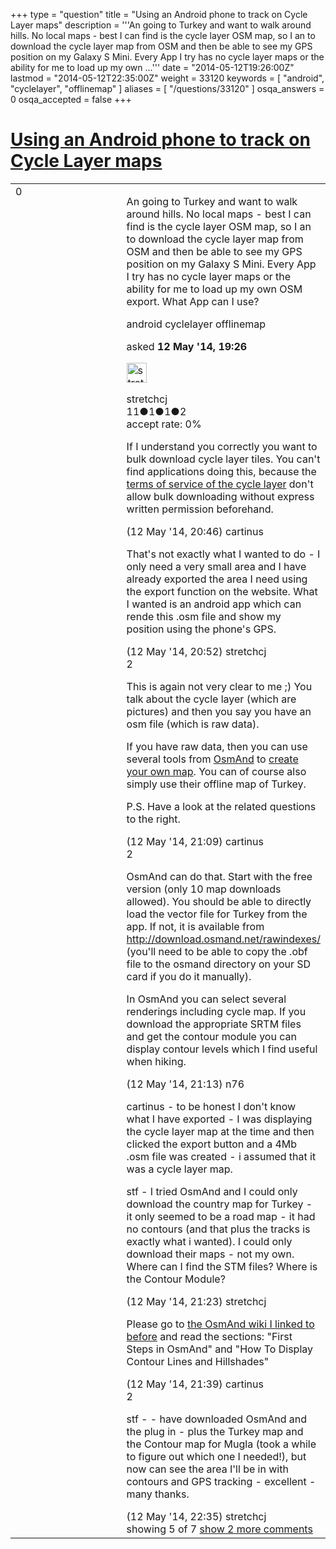 +++
type = "question"
title = "Using an Android phone to track on Cycle Layer maps"
description = '''An going to Turkey and want to walk around hills. No local maps - best I can find is the cycle layer OSM map, so I an to download the cycle layer map from OSM and then be able to see my GPS position on my Galaxy S Mini. Every App I try has no cycle layer maps or the ability for me to load up my own ...'''
date = "2014-05-12T19:26:00Z"
lastmod = "2014-05-12T22:35:00Z"
weight = 33120
keywords = [ "android", "cyclelayer", "offlinemap" ]
aliases = [ "/questions/33120" ]
osqa_answers = 0
osqa_accepted = false
+++

<div class="headNormal">

# [Using an Android phone to track on Cycle Layer maps](/questions/33120/using-an-android-phone-to-track-on-cycle-layer-maps)

</div>

<div id="main-body">

<div id="askform">

<table id="question-table" style="width:100%;">
<colgroup>
<col style="width: 50%" />
<col style="width: 50%" />
</colgroup>
<tbody>
<tr>
<td style="width: 30px; vertical-align: top"><div class="vote-buttons">
<span id="post-33120-upvote" class="ajax-command post-vote up" rel="nofollow" title="I like this post (click again to cancel)"> </span>
<div id="post-33120-score" class="post-score" title="current number of votes">
0
</div>
<span id="post-33120-downvote" class="ajax-command post-vote down" rel="nofollow" title="I dont like this post (click again to cancel)"> </span> <span id="favorite-mark" class="ajax-command favorite-mark" rel="nofollow" title="mark/unmark this question as favorite (click again to cancel)"> </span>
<div id="favorite-count" class="favorite-count">
&#10;</div>
</div></td>
<td><div id="item-right">
<div class="question-body">
<p>An going to Turkey and want to walk around hills. No local maps - best I can find is the cycle layer OSM map, so I an to download the cycle layer map from OSM and then be able to see my GPS position on my Galaxy S Mini. Every App I try has no cycle layer maps or the ability for me to load up my own OSM export. What App can I use?</p>
</div>
<div id="question-tags" class="tags-container tags">
<span class="post-tag tag-link-android" rel="tag" title="see questions tagged &#39;android&#39;">android</span> <span class="post-tag tag-link-cyclelayer" rel="tag" title="see questions tagged &#39;cyclelayer&#39;">cyclelayer</span> <span class="post-tag tag-link-offlinemap" rel="tag" title="see questions tagged &#39;offlinemap&#39;">offlinemap</span>
</div>
<div id="question-controls" class="post-controls">
&#10;</div>
<div class="post-update-info-container">
<div class="post-update-info post-update-info-user">
<p>asked <strong>12 May '14, 19:26</strong></p>
<img src="https://secure.gravatar.com/avatar/a1d64ea66c4eb0254484a073000dea12?s=32&amp;d=identicon&amp;r=g" class="gravatar" width="32" height="32" alt="stretchcj&#39;s gravatar image" />
<p><span>stretchcj</span><br />
<span class="score" title="11 reputation points">11</span><span title="1 badges"><span class="badge1">●</span><span class="badgecount">1</span></span><span title="1 badges"><span class="silver">●</span><span class="badgecount">1</span></span><span title="2 badges"><span class="bronze">●</span><span class="badgecount">2</span></span><br />
<span class="accept_rate" title="Rate of the user&#39;s accepted answers">accept rate:</span> <span title="stretchcj has no accepted answers">0%</span></p>
</div>
</div>
<div id="comments-container-33120" class="comments-container">
<span id="33121"></span>
<div id="comment-33121" class="comment">
<div id="post-33121-score" class="comment-score">
&#10;</div>
<div class="comment-text">
<p>If I understand you correctly you want to bulk download cycle layer tiles. You can't find applications doing this, because the <a href="http://thunderforest.com/terms/">terms of service of the cycle layer</a> don't allow bulk downloading without express written permission beforehand.</p>
</div>
<div id="comment-33121-info" class="comment-info">
<span class="comment-age">(12 May '14, 20:46)</span> <span class="comment-user userinfo">cartinus</span>
</div>
</div>
<span id="33122"></span>
<div id="comment-33122" class="comment">
<div id="post-33122-score" class="comment-score">
&#10;</div>
<div class="comment-text">
<p>That's not exactly what I wanted to do - I only need a very small area and I have already exported the area I need using the export function on the website. What I wanted is an android app which can rende this .osm file and show my position using the phone's GPS.</p>
</div>
<div id="comment-33122-info" class="comment-info">
<span class="comment-age">(12 May '14, 20:52)</span> <span class="comment-user userinfo">stretchcj</span>
</div>
</div>
<span id="33123"></span>
<div id="comment-33123" class="comment">
<div id="post-33123-score" class="comment-score">
2
</div>
<div class="comment-text">
<p>This is again not very clear to me ;) You talk about the cycle layer (which are pictures) and then you say you have an osm file (which is raw data).</p>
<p>If you have raw data, then you can use several tools from <a href="http://osmand.net/">OsmAnd</a> to <a href="https://code.google.com/p/osmand/wiki/HowToPrepareYourOwnDataToUseOffline">create your own map</a>. You can of course also simply use their offline map of Turkey.</p>
<p>P.S. Have a look at the related questions to the right.</p>
</div>
<div id="comment-33123-info" class="comment-info">
<span class="comment-age">(12 May '14, 21:09)</span> <span class="comment-user userinfo">cartinus</span>
</div>
</div>
<span id="33124"></span>
<div id="comment-33124" class="comment">
<div id="post-33124-score" class="comment-score">
2
</div>
<div class="comment-text">
<p>OsmAnd can do that. Start with the free version (only 10 map downloads allowed). You should be able to directly load the vector file for Turkey from the app. If not, it is available from <a href="http://download.osmand.net/rawindexes/">http://download.osmand.net/rawindexes/</a> (you'll need to be able to copy the .obf file to the osmand directory on your SD card if you do it manually).</p>
<p>In OsmAnd you can select several renderings including cycle map. If you download the appropriate SRTM files and get the contour module you can display contour levels which I find useful when hiking.</p>
</div>
<div id="comment-33124-info" class="comment-info">
<span class="comment-age">(12 May '14, 21:13)</span> <span class="comment-user userinfo">n76</span>
</div>
</div>
<span id="33125"></span>
<div id="comment-33125" class="comment not_top_scorer">
<div id="post-33125-score" class="comment-score">
&#10;</div>
<div class="comment-text">
<p>cartinus - to be honest I don't know what I have exported - I was displaying the cycle layer map at the time and then clicked the export button and a 4Mb .osm file was created - i assumed that it was a cycle layer map.</p>
<p>stf - I tried OsmAnd and I could only download the country map for Turkey - it only seemed to be a road map - it had no contours (and that plus the tracks is exactly what i wanted). I could only download their maps - not my own. Where can I find the STM files? Where is the Contour Module?</p>
</div>
<div id="comment-33125-info" class="comment-info">
<span class="comment-age">(12 May '14, 21:23)</span> <span class="comment-user userinfo">stretchcj</span>
</div>
</div>
<span id="33126"></span>
<div id="comment-33126" class="comment not_top_scorer">
<div id="post-33126-score" class="comment-score">
&#10;</div>
<div class="comment-text">
<p>Please go to <a href="https://code.google.com/p/osmand/wiki/HowToArticles">the OsmAnd wiki I linked to before</a> and read the sections: "First Steps in OsmAnd" and "How To Display Contour Lines and Hillshades"</p>
</div>
<div id="comment-33126-info" class="comment-info">
<span class="comment-age">(12 May '14, 21:39)</span> <span class="comment-user userinfo">cartinus</span>
</div>
</div>
<span id="33127"></span>
<div id="comment-33127" class="comment">
<div id="post-33127-score" class="comment-score">
2
</div>
<div class="comment-text">
<p>stf - - have downloaded OsmAnd and the plug in - plus the Turkey map and the Contour map for Mugla (took a while to figure out which one I needed!), but now can see the area I'll be in with contours and GPS tracking - excellent - many thanks.</p>
</div>
<div id="comment-33127-info" class="comment-info">
<span class="comment-age">(12 May '14, 22:35)</span> <span class="comment-user userinfo">stretchcj</span>
</div>
</div>
</div>
<div id="comment-tools-33120" class="comment-tools">
<span class="comments-showing"> showing 5 of 7 </span> <a href="#" class="show-all-comments-link">show 2 more comments</a>
</div>
<div class="clear">
&#10;</div>
<div id="comment-33120-form-container" class="comment-form-container">
&#10;</div>
<div class="clear">
&#10;</div>
</div></td>
</tr>
</tbody>
</table>

</div>

</div>

